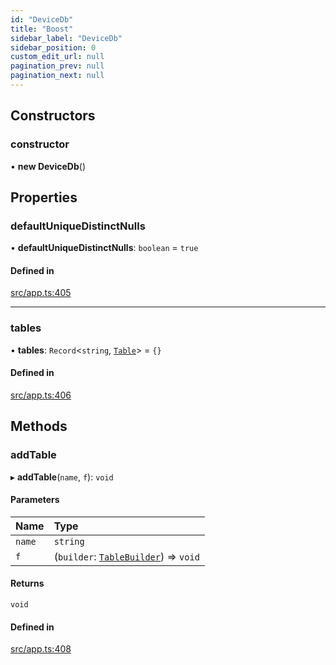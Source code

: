 ```yaml
---
id: "DeviceDb"
title: "Boost"
sidebar_label: "DeviceDb"
sidebar_position: 0
custom_edit_url: null
pagination_prev: null
pagination_next: null
---
```


## Constructors

### constructor

• **new DeviceDb**()

## Properties

### defaultUniqueDistinctNulls

• **defaultUniqueDistinctNulls**: `boolean` = `true`

#### Defined in

[src/app.ts:405](https://github.com/yolmio/boost/blob/b239488/src/app.ts#L405)

___

### tables

• **tables**: `Record`<`string`, [`Table`](Table.md)\> = `{}`

#### Defined in

[src/app.ts:406](https://github.com/yolmio/boost/blob/b239488/src/app.ts#L406)

## Methods

### addTable

▸ **addTable**(`name`, `f`): `void`

#### Parameters

| Name | Type |
| :------ | :------ |
| `name` | `string` |
| `f` | (`builder`: [`TableBuilder`](TableBuilder.md)) => `void` |

#### Returns

`void`

#### Defined in

[src/app.ts:408](https://github.com/yolmio/boost/blob/b239488/src/app.ts#L408)
